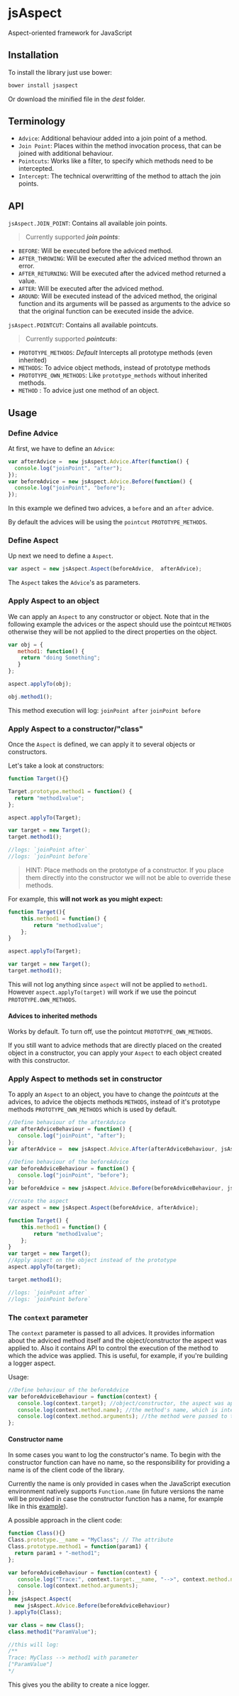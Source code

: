 jsAspect
========

Aspect-oriented framework for JavaScript

## Installation
To install the library just use bower:

``` javascript
bower install jsaspect
```

Or download the minified file in the _dest_ folder.

## Terminology

- `Advice`: Additional behaviour added into a join point of a method.
- `Join Point`: Places within the method invocation process, that can be joined with additional behaviour.
- `Pointcuts`: Works like a filter, to specify which methods need to be intercepted.
- `Intercept`: The technical overwritting of the method to attach the join points.

## API 
`jsAspect.JOIN_POINT`: Contains all available join points.

>Currently supported ***join points***:
- `BEFORE`: Will be executed before the adviced method.
- `AFTER_THROWING`: Will be executed after the adviced method thrown an error.
- `AFTER_RETURNING`: Will be executed after the adviced method returned a value.
- `AFTER`: Will be executed after the adviced method.
- `AROUND`: Will be executed instead of the adviced method, the original function and its arguments will be passed as arguments to the advice so that the original function can be executed inside the advice.

`jsAspect.POINTCUT`: Contains all available pointcuts.

>Currently supported ***pointcuts***:
- `PROTOTYPE_METHODS`: *Default* Intercepts all prototype methods (even inherited)
- `METHODS`: To advice object methods, instead of prototype methods
- `PROTOTYPE_OWN_METHODS`: Like `prototype_methods` without inherited methods.
- `METHOD` : To advice just one method of an object.


## Usage

### Define Advice
At first, we have to define an `Advice`:
``` javascript
var afterAdvice =  new jsAspect.Advice.After(function() {
  console.log("joinPoint", "after");
});
var beforeAdvice = new jsAspect.Advice.Before(function() {
  console.log("joinPoint", "before");
});
```
In this example we defined two advices, a `before` and an `after` advice.

By default the advices will be using the `pointcut` `PROTOTYPE_METHODS`.

### Define Aspect
Up next we need to define a `Aspect`.
``` javascript
var aspect = new jsAspect.Aspect(beforeAdvice,  afterAdvice);
```
The `Aspect` takes the `Advice`'s as parameters.

### Apply Aspect to an object
We can apply an `Aspect` to any constructor or object. Note that in the following example the advices or the aspect should use the pointcut `METHODS` otherwise they will be not applied to the direct properties on the object.

``` javascript
var obj = {
   method1: function() {
    return "doing Something";
   }
};

aspect.applyTo(obj);

obj.method1();
```
This method execution will log:
`joinPoint after`
`joinPoint before`

### Apply Aspect to a constructor/"class"
Once the `Aspect` is defined, we can apply it to several objects or constructors.

Let's take a look at constructors:

``` javascript
function Target(){}

Target.prototype.method1 = function() {
  return "method1value";
};

aspect.applyTo(Target); 

var target = new Target();
target.method1(); 

//logs: `joinPoint after`
//logs: `joinPoint before`
```
> HINT: Place methods on the prototype of a constructor. If you place them directly into the constructor we will not be able to override these methods.

For example, this __will not work as you might expect:__
```javascript
function Target(){
    this.method1 = function() {
        return "method1value";
    };
}

aspect.applyTo(Target); 

var target = new Target();
target.method1();
```
This will not log anything since `aspect` will not be applied to `method1`. However `aspect.applyTo(target)` will work if we use the poincut `PROTOTYPE.OWN_METHODS`.

#### Advices to inherited methods
Works by default. To turn off, use the pointcut `PROTOTYPE_OWN_METHODS`.

If you still want to advice methods that are directly placed on the created object in a constructor, you can apply your `Aspect` to each object created with this constructor.

### Apply Aspect to methods set in constructor
To apply an `Aspect` to an object, you have to change the *pointcuts* at the advices, to advice the objects methods `METHODS`, instead of it's prototype methods `PROTOTYPE_OWN_METHODS` which is used by default.
``` javascript
//Define behaviour of the afterAdvice
var afterAdviceBehaviour = function() {
   console.log("joinPoint", "after");
};
var afterAdvice =  new jsAspect.Advice.After(afterAdviceBehaviour, jsAspect.POINTCUT.METHODS); //set the pointcut

//Define behaviour of the beforeAdvice
var beforeAdviceBehaviour = function() {
   console.log("joinPoint", "before");
};
var beforeAdvice = new jsAspect.Advice.Before(beforeAdviceBehaviour, jsAspect.POINTCUT.METHODS); //set the pointcut 

//create the aspect
var aspect = new jsAspect.Aspect(beforeAdvice, afterAdvice);

function Target() {
    this.method1 = function() {
        return "method1value";
    };
}
var target = new Target();
//Apply aspect on the object instead of the prototype
aspect.applyTo(target);

target.method1();

//logs: `joinPoint after`
//logs: `joinPoint before`
``` 
### The `context` parameter
The `context` parameter is passed to all advices. It provides information about the adviced method itself and the object/constructor the aspect was applied to. Also it contains API to control the execution of the method to which the advice was applied. This is useful, for example, if you're building a logger aspect.

Usage:

``` javascript
//Define behaviour of the beforeAdvice
var beforeAdviceBehaviour = function(context) {
   console.log(context.target); //object/constructor, the aspect was applied to
   console.log(context.method.name); //the method's name, which is intercepted by this method.
   console.log(context.method.arguments); //the method were passed to the method
};
```

#### Constructor name
In some cases you want to log the constructor's name. To begin with the constructor function can have no name, so the responsibility for providing a name is of the client code of the library.

Currently the name is only provided in cases when the JavaScript execution environment natively supports `Function.name` (in future versions the name will be provided in case the constructor function has a name, for example like in this [example](http://stackoverflow.com/questions/2648293/javascript-get-function-name)).

A possible approach in the client code:

``` javascript
function Class(){}
Class.prototype.__name = "MyClass"; // The attribute
Class.prototype.method1 = function(param1) {
  return param1 + "-method1";
};

var beforeAdviceBehaviour = function(context) {
   console.log("Trace:", context.target.__name, "-->", context.method.name, " with parameter");
   console.log(context.method.arguments);
};
new jsAspect.Aspect(
  new jsAspect.Advice.Before(beforeAdviceBehaviour)
).applyTo(Class);

var class = new Class();
class.method1("ParamValue");

//this will log:
/**
Trace: MyClass --> method1 with parameter
["ParamValue"]
*/
```

This gives you the ability to create a nice logger.
